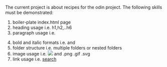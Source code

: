 The current project is about recipes for the odin project.
The following skills must be demonstrated:
1. boiler-plate index.html page
2. heading usage i.e. h1,h2,..h6
3. paragraph usage i.e. <p></p>
4. bold and italic formats i.e. <strong></strong> and <em></em>
5. folder structure i.e. multiple folders or nested folders
6. image usage i.e. <img src="img/apple.jpg"> and .png .gif .svg
7. link usage i.e. <a href="https://wwww.google.com">search</a>
